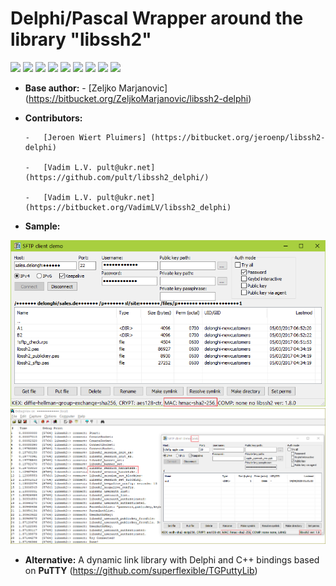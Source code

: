# Delphi/Pascal Wrapper around the library "libssh2"

![](https://tokei.rs/b1/github/pult/libssh2_delphi?category=code)
![](https://tokei.rs/b1/github/pult/libssh2_delphi?category=files)
![](https://img.shields.io/github/stars/pult/libssh2_delphi.svg)
![](https://img.shields.io/github/forks/pult/libssh2_delphi.svg)
![](https://img.shields.io/github/contributors/pult/libssh2_delphi.svg)
![](https://img.shields.io/github/issues/pult/libssh2_delphi.svg)
![](https://img.shields.io/github/issues-pr/pult/libssh2_delphi.svg)
![](https://img.shields.io/github/last-commit/pult/libssh2_delphi.svg)
![](https://img.shields.io/github/languages/top/pult/libssh2_delphi.svg)

- **Base author:**
      - [Zeljko Marjanovic] (https://bitbucket.org/ZeljkoMarjanovic/libssh2-delphi)

- **Contributors:**

      -   [Jeroen Wiert Pluimers] (https://bitbucket.org/jeroenp/libssh2-delphi)
      
      -   [Vadim L.V. pult@ukr.net] (https://github.com/pult/libssh2_delphi/)
      
      -   [Vadim L.V. pult@ukr.net] (https://bitbucket.org/VadimLV/libssh2_delphi)
      

- **Sample:**

![Sample](img/sample.png?raw=true)
![Sample](img/sample_1_9.png?raw=true)

- **Alternative:** A dynamic link library with Delphi and C++ bindings based on **PuTTY**
(https://github.com/superflexible/TGPuttyLib)
